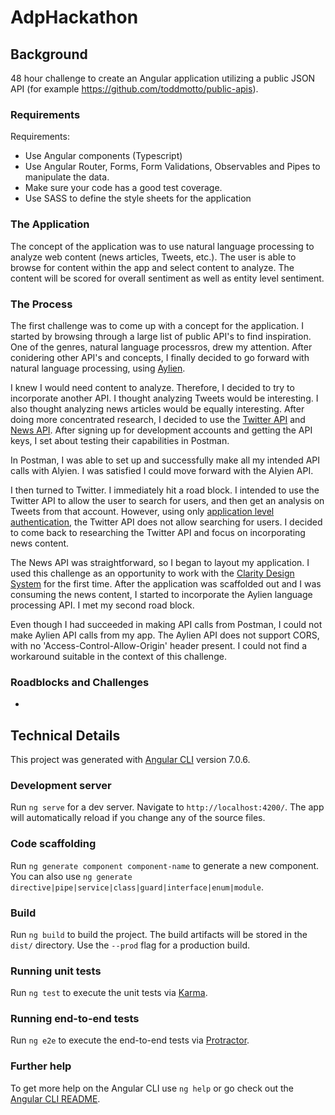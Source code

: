 # AdpHackathon

## Background
 48 hour challenge to create an Angular application utilizing a public JSON API (for example https://github.com/toddmotto/public-apis).
 
### Requirements
Requirements:
- Use Angular components (Typescript)
- Use Angular Router, Forms, Form Validations, Observables and Pipes to manipulate the data.
- Make sure your code has a good test coverage.
- Use SASS to define the style sheets for the application

### The Application
The concept of the application was to use natural language processing to analyze web content (news articles, Tweets, etc.). The user is able to browse for content within the app and select content to analyze. The content will be scored for overall sentiment as well as entity level sentiment.

### The Process
The first challenge was to come up with a concept for the application. I started by browsing through a large list of public API's to find inspiration. One of the genres, natural language processros, drew my attention. After conidering other API's and concepts, I finally decided to go forward with natural language processing, using [Aylien](https://docs.aylien.com/).

I knew I would need content to analyze. Therefore, I decided to try to incorporate another API. I thought analyzing Tweets would be interesting. I also thought analyzing news articles would be equally interesting. After doing more concentrated research, I decided to use the [Twitter API](https://developer.twitter.com/en/docs) and [News API](https://newsapi.org/). After signing up for development accounts and getting the API keys, I set about testing their capabilities in Postman.

In Postman, I was able to set up and successfully make all my intended API calls with Alyien. I was satisfied I could move forward with the Alyien API. 

I then turned to Twitter. I immediately hit a road block. I intended to use the Twitter API to allow the user to search for users, and then get an analysis on Tweets from that account. However, using only [application level authentication](https://developer.twitter.com/en/docs/basics/authentication/overview/application-only), the Twitter API does not allow searching for users. I decided to come back to researching the Twitter API and focus on incorporating news content.

The News API was straightforward, so I began to layout my application. I used this challenge as an opportunity to work with the [Clarity Design System](https://vmware.github.io/clarity/) for the first time. After the application was scaffolded out and I was consuming the news content, I started to incorporate the Aylien language processing API. I met my second road block.

Even though I had succeeded in making API calls from Postman, I could not make Aylien API calls from my app. The Aylien API does not support CORS, with no 'Access-Control-Allow-Origin' header present. I could not find a workaround suitable in the context of this challenge.

### Roadblocks and Challenges
- 

## Technical Details

This project was generated with [Angular CLI](https://github.com/angular/angular-cli) version 7.0.6.

### Development server

Run `ng serve` for a dev server. Navigate to `http://localhost:4200/`. The app will automatically reload if you change any of the source files.

### Code scaffolding

Run `ng generate component component-name` to generate a new component. You can also use `ng generate directive|pipe|service|class|guard|interface|enum|module`.

### Build

Run `ng build` to build the project. The build artifacts will be stored in the `dist/` directory. Use the `--prod` flag for a production build.

### Running unit tests

Run `ng test` to execute the unit tests via [Karma](https://karma-runner.github.io).

### Running end-to-end tests

Run `ng e2e` to execute the end-to-end tests via [Protractor](http://www.protractortest.org/).

### Further help

To get more help on the Angular CLI use `ng help` or go check out the [Angular CLI README](https://github.com/angular/angular-cli/blob/master/README.md).
